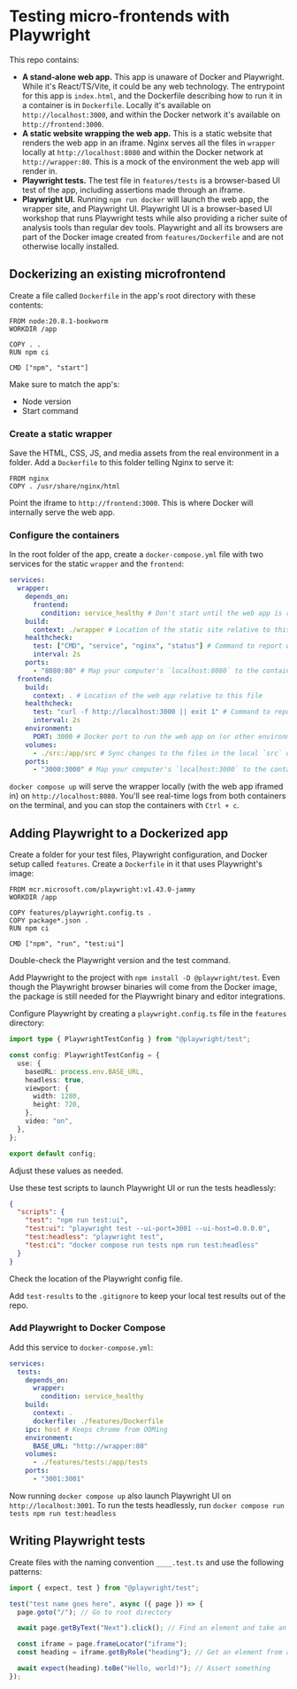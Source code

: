 # Testing micro-frontends with Playwright

This repo contains:

- **A stand-alone web app.** This app is unaware of Docker and Playwright. While
  it's React/TS/Vite, it could be any web technology. The entrypoint for this
  app is `index.html`, and the Dockerfile describing how to run it in a
  container is in `Dockerfile`. Locally it's available on
  `http://localhost:3000`, and within the Docker network it's available on
  `http://frontend:3000`.
- **A static website wrapping the web app.** This is a static website that
  renders the web app in an iframe. Nginx serves all the files in `wrapper`
  locally at `http://localhost:8080` and within the Docker network at
  `http://wrapper:80`. This is a mock of the environment the web app will render
  in.
- **Playwright tests.** The test file in `features/tests` is a browser-based UI
  test of the app, including assertions made through an iframe.
- **Playwright UI.** Running `npm run docker` will launch the web app, the
  wrapper site, and Playwright UI. Playwright UI is a browser-based UI workshop
  that runs Playwright tests while also providing a richer suite of analysis
  tools than regular dev tools. Playwright and all its browsers are part of the
  Docker image created from `features/Dockerfile` and are not otherwise locally
  installed.

## Dockerizing an existing microfrontend

Create a file called `Dockerfile` in the app's root directory with these
contents:

```docker
FROM node:20.8.1-bookworm
WORKDIR /app

COPY . .
RUN npm ci

CMD ["npm", "start"]
```

Make sure to match the app's:

- Node version
- Start command

### Create a static wrapper

Save the HTML, CSS, JS, and media assets from the real environment in a folder.
Add a `Dockerfile` to this folder telling Nginx to serve it:

```docker
FROM nginx
COPY . /usr/share/nginx/html
```

Point the iframe to `http://frontend:3000`. This is where Docker will internally
serve the web app.

### Configure the containers

In the root folder of the app, create a `docker-compose.yml` file with two
services for the static `wrapper` and the `frontend`:

```yml
services:
  wrapper:
    depends_on:
      frontend:
        condition: service_healthy # Don't start until the web app is running
    build:
      context: ./wrapper # Location of the static site relative to this file
    healthcheck:
      test: ["CMD", "service", "nginx", "status"] # Command to report whether static site is running
      interval: 2s
    ports:
      - "8080:80" # Map your computer's `localhost:8080` to the container's port 80
  frontend:
    build:
      context: . # Location of the web app relative to this file
    healthcheck:
      test: "curl -f http://localhost:3000 || exit 1" # Command to report whether the web app is running
      interval: 2s
    environment:
      PORT: 3000 # Docker port to run the web app on (or other environment variables needed)
    volumes:
      - ./src:/app/src # Sync changes to the files in the local `src` directory with the container
    ports:
      - "3000:3000" # Map your computer's `localhost:3000` to the container's port 3000
```

`docker compose up` will serve the wrapper locally (with the web app iframed in)
on `http://localhost:8080`. You'll see real-time logs from both containers on
the terminal, and you can stop the containers with `Ctrl + c`.

## Adding Playwright to a Dockerized app

Create a folder for your test files, Playwright configuration, and Docker setup
called `features`. Create a `Dockerfile` in it that uses Playwright's image:

```docker
FROM mcr.microsoft.com/playwright:v1.43.0-jammy
WORKDIR /app

COPY features/playwright.config.ts .
COPY package*.json .
RUN npm ci

CMD ["npm", "run", "test:ui"]
```

Double-check the Playwright version and the test command.

Add Playwright to the project with `npm install -D @playwright/test`. Even
though the Playwright browser binaries will come from the Docker image, the
package is still needed for the Playwright binary and editor integrations.

Configure Playwright by creating a `playwright.config.ts` file in the `features`
directory:

```typescript
import type { PlaywrightTestConfig } from "@playwright/test";

const config: PlaywrightTestConfig = {
  use: {
    baseURL: process.env.BASE_URL,
    headless: true,
    viewport: {
      width: 1280,
      height: 720,
    },
    video: "on",
  },
};

export default config;
```

Adjust these values as needed.

Use these test scripts to launch Playwright UI or run the tests headlessly:

```json
{
  "scripts": {
    "test": "npm run test:ui",
    "test:ui": "playwright test --ui-port=3001 --ui-host=0.0.0.0",
    "test:headless": "playwright test",
    "test:ci": "docker compose run tests npm run test:headless"
  }
}
```

Check the location of the Playwright config file.

Add `test-results` to the `.gitignore` to keep your local test results out of
the repo.

### Add Playwright to Docker Compose

Add this service to `docker-compose.yml`:

```yml
services:
  tests:
    depends_on:
      wrapper:
        condition: service_healthy
    build:
      context: .
      dockerfile: ./features/Dockerfile
    ipc: host # Keeps chrome from OOMing
    environment:
      BASE_URL: "http://wrapper:80"
    volumes:
      - ./features/tests:/app/tests
    ports:
      - "3001:3001"
```

Now running `docker compose up` also launch Playwright UI on
`http://localhost:3001`. To run the tests headlessly, run
`docker compose run tests npm run test:headless`

## Writing Playwright tests

Create files with the naming convention `____.test.ts` and use the following
patterns:

```typescript
import { expect, test } from "@playwright/test";

test("test name goes here", async ({ page }) => {
  page.goto("/"); // Go to root directory

  await page.getByText("Next").click(); // Find an element and take an action

  const iframe = page.frameLocator("iframe");
  const heading = iframe.getByRole("heading"); // Get an element from an iframe

  await expect(heading).toBe("Hello, world!"); // Assert something
});
```
